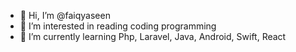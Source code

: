- 👋 Hi, I’m @faiqyaseen
- 👀 I’m interested in reading coding programming
- 🌱 I’m currently learning Php, Laravel, Java, Android, Swift, React


